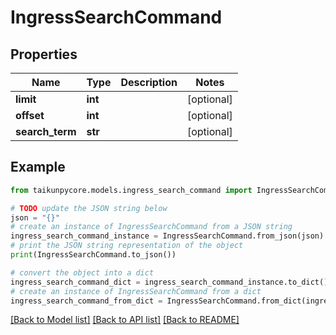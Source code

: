 # IngressSearchCommand


## Properties

Name | Type | Description | Notes
------------ | ------------- | ------------- | -------------
**limit** | **int** |  | [optional] 
**offset** | **int** |  | [optional] 
**search_term** | **str** |  | [optional] 

## Example

```python
from taikunpycore.models.ingress_search_command import IngressSearchCommand

# TODO update the JSON string below
json = "{}"
# create an instance of IngressSearchCommand from a JSON string
ingress_search_command_instance = IngressSearchCommand.from_json(json)
# print the JSON string representation of the object
print(IngressSearchCommand.to_json())

# convert the object into a dict
ingress_search_command_dict = ingress_search_command_instance.to_dict()
# create an instance of IngressSearchCommand from a dict
ingress_search_command_from_dict = IngressSearchCommand.from_dict(ingress_search_command_dict)
```
[[Back to Model list]](../README.md#documentation-for-models) [[Back to API list]](../README.md#documentation-for-api-endpoints) [[Back to README]](../README.md)


